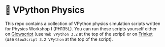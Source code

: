 # :sparkler: VPython Physics
This repo contains a collection of VPython physics simulation scripts written for Physics Workshop I (PH135L). You can run these scripts yourself either on [Glowscript](https://www.glowscript.org/) (use `Web VPython 3.2` at the top of the script) or on [Trinket](https://trinket.io/) (use `GlowScript 3.2 VPython` at the top of the script).
